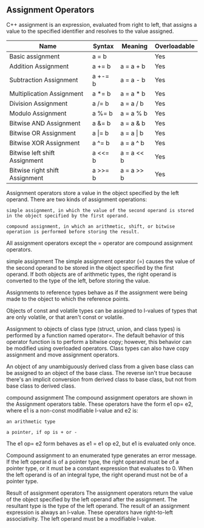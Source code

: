 ## Assignment Operators
C++ assignment is an expression, evaluated from right to left, that assigns a value to the specified identifier and resolves to the value assigned.

| Name | Syntax | Meaning | Overloadable |
|------|--------|---------|--------------|
| Basic assignment | a = b | | Yes |
| Addition Assignment | a += b | a = a + b | Yes |
| Subtraction Assignment | a +-= b | a = a - b | Yes |
| Multiplication Assignment | a *= b | a = a * b | Yes |
| Division Assignment | a /= b | a = a / b | Yes |
| Modulo Assignment | a %= b | a = a % b | Yes |
| Bitwise AND Assignment | a &= b | a = a & b | Yes |
| Bitwise OR Assignment | a \|= b | a = a \| b | Yes |
| Bitwise XOR Assignment | a ^= b | a = a ^ b | Yes |
| Bitwise left shift Assignment | a <<= b | a = a << b | Yes |
| Bitwise right shift Assignment | a >>= b | a = a >> b | Yes |

Assignment operators store a value in the object specified by the left operand. There are two kinds of assignment operations:

    simple assignment, in which the value of the second operand is stored in the object specified by the first operand.

    compound assignment, in which an arithmetic, shift, or bitwise operation is performed before storing the result.

All assignment operators except the = operator are compound assignment operators.



simple assignment
The simple assignment operator (=) causes the value of the second operand to be stored in the object specified by the first operand. If both objects are of arithmetic types, the right operand is converted to the type of the left, before storing the value.

Assignments to reference types behave as if the assignment were being made to the object to which the reference points.

Objects of const and volatile types can be assigned to l-values of types that are only volatile, or that aren't const or volatile.

Assignment to objects of class type (struct, union, and class types) is performed by a function named operator=. The default behavior of this operator function is to perform a bitwise copy; however, this behavior can be modified using overloaded operators. Class types can also have copy assignment and move assignment operators.

An object of any unambiguously derived class from a given base class can be assigned to an object of the base class. The reverse isn't true because there's an implicit conversion from derived class to base class, but not from base class to derived class.



compound assignment
The compound assignment operators are shown in the Assignment operators table. These operators have the form e1 op= e2, where e1 is a non-const modifiable l-value and e2 is:

    an arithmetic type

    a pointer, if op is + or -

The e1 op= e2 form behaves as e1 = e1 op e2, but e1 is evaluated only once.

Compound assignment to an enumerated type generates an error message. If the left operand is of a pointer type, the right operand must be of a pointer type, or it must be a constant expression that evaluates to 0. When the left operand is of an integral type, the right operand must not be of a pointer type.



Result of assignment operators
The assignment operators return the value of the object specified by the left operand after the assignment. The resultant type is the type of the left operand. The result of an assignment expression is always an l-value. These operators have right-to-left associativity. The left operand must be a modifiable l-value.
